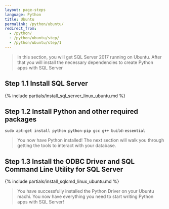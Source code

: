 ```yaml
---
layout: page-steps
language: Python
title: Ubuntu
permalink: /python/ubuntu/
redirect_from:
  - /python/
  - /python/ubuntu/step/
  - /python/ubuntu/step/1
---
```


> In this section, you will get SQL Server 2017 running on Ubuntu. After that you will install the necessary dependencies to create Python apps with SQL Server

## Step 1.1 Install SQL Server

{% include partials/install_sql_server_linux_ubuntu.md %}

## Step 1.2 Install Python and other required packages

```terminal
sudo apt-get install python python-pip gcc g++ build-essential
```

> You now have Python installed! The next section will walk you through getting the tools to interact with your database.

## Step 1.3 Install the ODBC Driver and SQL Command Line Utility for SQL Server

{% include partials/install_sqlcmd_linux_ubuntu.md %}

> You have successfully installed the Python Driver on your Ubuntu machi. You now have everything you need to start writing Python apps with SQL Server!
